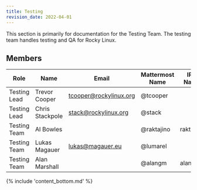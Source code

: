 ```yaml
---
title: Testing
revision_date: 2022-04-01
---
```


This section is primarily for documentation for the Testing Team. The testing team handles testing and QA for Rocky Linux.

## Members


| Role           | Name            | Email                   | Mattermost Name    | IRC Name  |
| -------------- | --------------- | ----------------------- | ------------------ | --------- |
| Testing Lead   | Trevor Cooper   | tcooper@rockylinux.org  | @tcooper           |           |
| Testing Lead   | Chris Stackpole | stack@rockylinux.org    | @stack             |           |
| Testing Team   | Al Bowles       |                         | @raktajino         | raktajino |
| Testing Team   | Lukas Magauer   | lukas@magauer.eu        | @lumarel           |           |
| Testing Team   | Alan Marshall   |                         | @alangm            | alangm    |

{% include 'content_bottom.md' %}

